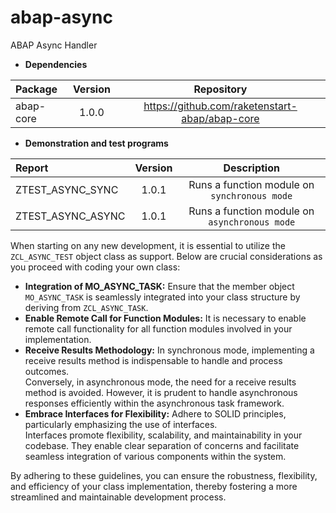 # abap-async
ABAP Async Handler

- **Dependencies**

| Package           | Version  | Repository                                      |
| :---------------- | :------: | :---------------------------------------------: |
| abap-core         |   1.0.0  | https://github.com/raketenstart-abap/abap-core  |

- **Demonstration and test programs**

| Report            | Version  | Description                                     |
| :---------------- | :------: | :---------------------------------------------: |
| ZTEST_ASYNC_SYNC  |   1.0.1  | Runs a function module on `synchronous mode`    |
| ZTEST_ASYNC_ASYNC |   1.0.1  | Runs a function module on `asynchronous mode`   |

When starting on any new development, it is essential to utilize the `ZCL_ASYNC_TEST` object class as support. Below are crucial considerations as you proceed with coding your own class:

- **Integration of MO_ASYNC_TASK:** Ensure that the member object `MO_ASYNC_TASK` is seamlessly integrated into your class structure by deriving from `ZCL_ASYNC_TASK`.
- **Enable Remote Call for Function Modules:** It is necessary to enable remote call functionality for all function modules involved in your implementation.
- **Receive Results Methodology:** In synchronous mode, implementing a receive results method is indispensable to handle and process outcomes. <br />
  Conversely, in asynchronous mode, the need for a receive results method is avoided. However, it is prudent to handle asynchronous responses efficiently within the asynchronous task framework.
- **Embrace Interfaces for Flexibility:** Adhere to SOLID principles, particularly emphasizing the use of interfaces. <br />
  Interfaces promote flexibility, scalability, and maintainability in your codebase. They enable clear separation of concerns and facilitate seamless integration of various components within the system.

By adhering to these guidelines, you can ensure the robustness, flexibility, and efficiency of your class implementation, thereby fostering a more streamlined and maintainable development process.
